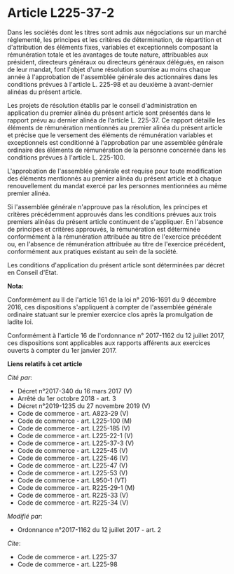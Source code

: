 # Article L225-37-2

Dans les sociétés dont les titres sont admis aux négociations sur un marché réglementé, les principes et les critères de
détermination, de répartition et d'attribution des éléments fixes, variables et exceptionnels composant la rémunération
totale et les avantages de toute nature, attribuables aux président, directeurs généraux ou directeurs généraux délégués, en
raison de leur mandat, font l'objet d'une résolution soumise au moins chaque année à l'approbation de l'assemblée générale
des actionnaires dans les conditions prévues à l'article L. 225-98 et au deuxième à avant-dernier alinéas du présent
article. 

Les projets de résolution établis par le conseil d'administration en application du premier alinéa du présent article sont
présentés dans le rapport prévu au dernier alinéa de l'article L. 225-37. Ce rapport détaille les éléments de rémunération
mentionnés au premier alinéa du présent article et précise que le versement des éléments de rémunération variables et
exceptionnels est conditionné à l'approbation par une assemblée générale ordinaire des éléments de rémunération de la
personne concernée dans les conditions prévues à l'article L. 225-100. 

L'approbation de l'assemblée générale est requise pour toute modification des éléments mentionnés au premier alinéa du
présent article et à chaque renouvellement du mandat exercé par les personnes mentionnées au même premier alinéa. 

Si l'assemblée générale n'approuve pas la résolution, les principes et critères précédemment approuvés dans les conditions
prévues aux trois premiers alinéas du présent article continuent de s'appliquer. En l'absence de principes et critères
approuvés, la rémunération est déterminée conformément à la rémunération attribuée au titre de l'exercice précédent ou, en
l'absence de rémunération attribuée au titre de l'exercice précédent, conformément aux pratiques existant au sein de la
société. 

Les conditions d'application du présent article sont déterminées par décret en Conseil d'Etat.

**Nota:**

Conformément au II de l'article 161 de la loi n° 2016-1691 du 9 décembre 2016, ces dispositions s'appliquent à compter de
l'assemblée générale ordinaire statuant sur le premier exercice clos après la promulgation de ladite loi.

Conformément à l'article 16 de l'ordonnance n° 2017-1162 du 12 juillet 2017, ces dispositions sont applicables aux rapports
afférents aux exercices ouverts à compter du 1er janvier 2017.

**Liens relatifs à cet article**

_Cité par_:

  - Décret n°2017-340 du 16 mars 2017 (V)
  - Arrêté du 1er octobre 2018 - art. 3
  - Décret n°2019-1235 du 27 novembre 2019 (V)
  - Code de commerce - art. A823-29 (V)
  - Code de commerce - art. L225-100 (M)
  - Code de commerce - art. L225-185 (V)
  - Code de commerce - art. L225-22-1 (V)
  - Code de commerce - art. L225-37-3 (V)
  - Code de commerce - art. L225-45 (V)
  - Code de commerce - art. L225-46 (V)
  - Code de commerce - art. L225-47 (V)
  - Code de commerce - art. L225-53 (V)
  - Code de commerce - art. L950-1 (VT)
  - Code de commerce - art. R225-29-1 (M)
  - Code de commerce - art. R225-33 (V)
  - Code de commerce - art. R225-34 (V)

_Modifié par_:

  - Ordonnance n°2017-1162 du 12 juillet 2017 - art. 2

_Cite_:

  - Code de commerce - art. L225-37
  - Code de commerce - art. L225-98
